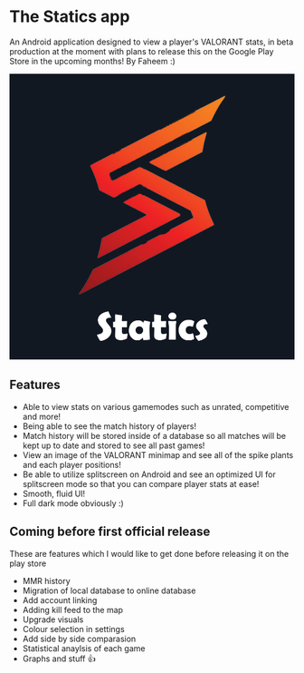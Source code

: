 # The Statics app
An Android application designed to view a player's VALORANT stats, in beta production at the moment with plans to release this on the Google Play Store in the upcoming months!
By Faheem :)

![Screenshot](fulllogo.png)

## Features
- Able to view stats on various gamemodes such as unrated, competitive and more!
- Being able to see the match history of players!
- Match history will be stored inside of a database so all matches will be kept up to date and stored to see all past games!
- View an image of the VALORANT minimap and see all of the spike plants and each player positions!
- Be able to utilize splitscreen on Android and see an optimized UI for splitscreen mode so that you can compare player stats at ease!
- Smooth, fluid UI!
- Full dark mode obviously :)

## Coming before first official release
These are features which I would like to get done before releasing it on the play store
- MMR history
- Migration of local database to online database
- Add account linking
- Adding kill feed to the map
- Upgrade visuals 
- Colour selection in settings
- Add side by side comparasion
- Statistical anaylsis of each game
- Graphs and stuff 👍
